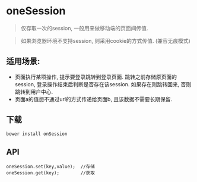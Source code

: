 # oneSession

> 仅存取一次的session, 一般用来做移动端的页面间传值.

> 如果浏览器环境不支持session, 则采用cookie的方式传值. (兼容无痕模式)

## 适用场景:

* 页面执行某项操作, 提示要登录跳转到登录页面. 跳转之前存储原页面的session, 登录操作结束后判断是否存在该session. 如果存在则跳转回来, 否则跳转到用户中心.
* 页面a的值想不通过url的方式传递给页面b, 且该数据不需要长期保留.

## 下载

`bower install onSession`

## API

```
oneSession.set(key,value);  //存储
oneSession.get(key);        //获取
```
